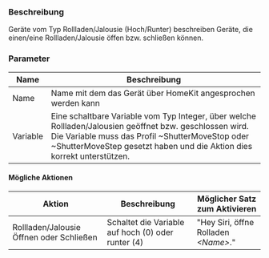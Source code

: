 ﻿### Beschreibung

Geräte vom Typ Rollladen/Jalousie (Hoch/Runter) beschreiben Geräte, die einen/eine Rollladen/Jalousie öffen bzw. schließen können.

### Parameter

Name       | Beschreibung
---------- | ---------------
Name       | Name mit dem das Gerät über HomeKit angesprochen werden kann
Variable   | Eine schaltbare Variable vom Typ Integer, über welche Rollladen/Jalousien geöffnet bzw. geschlossen wird. Die Variable muss das Profil ~ShutterMoveStop oder ~ShutterMoveStep gesetzt haben und die Aktion dies korrekt unterstützen.

#### Mögliche Aktionen

Aktion                        | Beschreibung                              | Möglicher Satz zum Aktivieren
----------------------------- | ----------------------------------------- | -----------------------------
Rollladen/Jalousie Öffnen oder Schließen | Schaltet die Variable auf hoch (0) oder runter (4) | "Hey Siri, öffne Rolladen _<Name\>_."